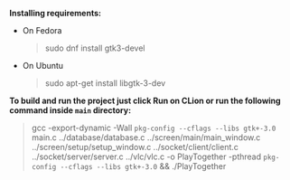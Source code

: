 **Installing requirements:**
   * On Fedora 
     > sudo dnf install gtk3-devel
   * On Ubuntu 
     > sudo apt-get install libgtk-3-dev

**To build and run the project just click Run on CLion or run the following command inside `main` directory:**
> gcc -export-dynamic -Wall `pkg-config --cflags --libs gtk+-3.0` main.c ../database/database.c ../screen/main/main_window.c ../screen/setup/setup_window.c ../socket/client/client.c ../socket/server/server.c ../vlc/vlc.c -o PlayTogether -pthread `pkg-config --cflags --libs gtk+-3.0` && ./PlayTogether

